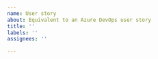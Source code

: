 ```yaml
---
name: User story
about: Equivalent to an Azure DevOps user story
title: ''
labels: ''
assignees: ''

---
```



